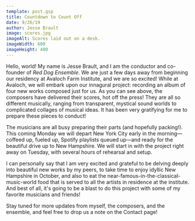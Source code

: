 ```yaml
---
template: post.gsp
title: Countdown to Count Off
date: 9/26/19
author: Jesse Brault
image: scores.jpg
imageAlt: Scores laid out on a desk.
imageWidth: 600
imageHeight: 400
---
```


Hello, world! My name is Jesse Brault, and I am the conductor and co-founder of _Red Dog Ensemble_. We are just a few days away from beginning our residency at Avaloch Farm Institute, and we are so excited! While at Avaloch, we will embark upon our innagural project: recording an album of four new works composed just for us. As you can see above, the composers have delivered their scores, hot off the press! They are all so different musically, ranging from transparent, mystical sound worlds to complicated collages of musical ideas. It has been very gratifying for me to prepare these pieces to conduct!

The musicians are all busy preparing their parts (and hopefully packing!). This coming Monday we will depart New York City early in the morning—coffeed up, fueled up, Spotify playlists queued up—and ready for the beautiful drive up to New Hampshire. We will start in with the project right away on Tuesday, with several hours of rehearsal and setup.

I can personally say that I am very excited and grateful to be delving deeply into beautiful new works by my peers, to take time to enjoy idyllic New Hampshire in October, and also to eat the near-famous-in-the-classical-music-world food that is served to all the artists in residence at the institute. And best of all, it's going to be a blast to do this project with some of my favorite musicians and friends!

Stay tuned for more updates from myself, the composers, and the ensemble, and feel free to drop us a note on the Contact page!
